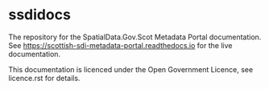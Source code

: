 # ssdidocs

The repository for the SpatialData.Gov.Scot Metadata Portal documentation. See https://scottish-sdi-metadata-portal.readthedocs.io for the live documentation.

This documentation is licenced under the Open Government Licence, see licence.rst for details.